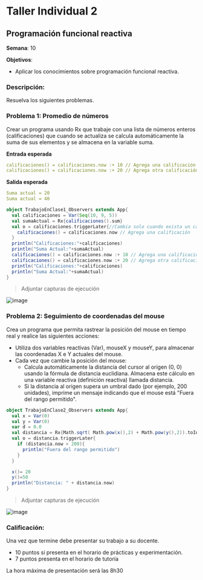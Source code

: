 # Taller Individual  2
## Programación funcional reactiva

**Semana**: 10

**Objetivos**:

- Aplicar los conocimientos sobre programación funcional reactiva.

### Descripción:

Resuelva los siguientes problemas.

### Problema 1: Promedio de números

Crear un programa usando Rx que trabaje con una lista de números enteros (calificaciones) que cuando se actualiza se calcula automáticamente la suma de sus elementos y se almacena en la variable suma.

**Entrada esperada**
```yaml
calificaciones() = calificaciones.now :+ 10 // Agrega una calificación
calificaciones() = calificaciones.now :+ 20 // Agrega otra calificación
```

**Salida esperada**
```yaml
Suma actual = 20
Suma actual = 40
```
```Scala
object TrabajoEnClase1_Observers extends App{
  val calificaciones = Var(Seq(10, 9, 5))
  val sumaActual = Rx{calificaciones().sum}
  val o = calificaciones.triggerLater{//Cambia solo cuando exista un cambio en la variable reactiva
    calificaciones() = calificaciones.now // Agrega una calificación
  }
  println("Calificaciones:"+calificaciones)
  println("Suma Actual:"+sumaActual)
  calificaciones() = calificaciones.now :+ 10 // Agrega una calificación
  calificaciones() = calificaciones.now :+ 20 // Agrega otra calificación
  println("Calificaciones:"+calificaciones)
  println("Suma Actual:"+sumaActual)
}
```
> Adjuntar capturas de ejecución
 
![image](https://github.com/user-attachments/assets/52c02669-a9d5-4bba-a271-40dffc6c211c)


### Problema 2: Seguimiento de coordenadas del mouse
Crea un programa que permita rastrear la posición del mouse en tiempo real y realice las siguientes acciones:

- Utiliza dos variables reactivas (Var), mouseX y mouseY, para almacenar las coordenadas X e Y actuales del mouse.
- Cada vez que cambie la posición del mouse:
  - Calcula automáticamente la distancia del cursor al origen (0, 0) usando la fórmula de distancia euclidiana. Almacena este cálculo en una variable reactiva (definición reactiva) llamada distancia.
  - Si la distancia al origen supera un umbral dado (por ejemplo, 200 unidades), imprime un mensaje indicando que el mouse está "Fuera del rango permitido".
```Scala
object TrabajoEnClase2_Observers extends App{
  val x = Var(0)
  val y = Var(0)
  var d = 0.0
  val distancia = Rx{Math.sqrt( Math.pow(x(),2) + Math.pow(y(),2)).toInt}
  val o = distancia.triggerLater{
    if (distancia.now > 200){
      println("Fuera del rango permitido")
    }
  }

  x()= 20
  y()=50
  println("Distancia: " + distancia.now)
}
```
> Adjuntar capturas de ejecución
 
 ![image](https://github.com/user-attachments/assets/8a1ffe68-17bf-48ee-bea3-a3fab425cbfb)


### Calificación:

Una vez que termine debe presentar su trabajo a su docente.

- 10 puntos si presenta en el horario de prácticas y experimentación.
- 7 puntos presenta en el horario de tutoría

La hora máxima de presentación será las 8h30

